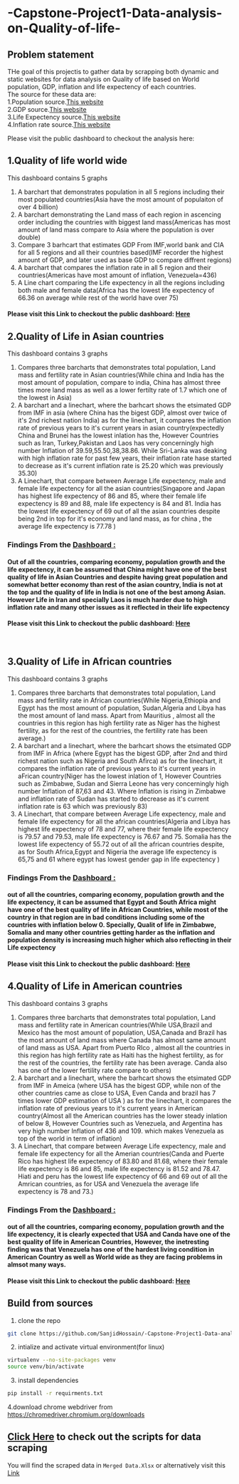 # -Capstone-Project1-Data-analysis-on-Quality-of-life-

## Problem statement
THe goal of this projectis to gather data by scrapping both dynamic and static websites for data analysis on Quality of life based on World population, GDP, inflation and life expectency of each countries.<br/>
The source for these data are:<br/>
1.Population source.[This website](https://www.worldometers.info/world-population/population-by-country/)<br/>
2.GDP source.[This website](https://en.wikipedia.org/wiki/List_of_countries_by_GDP_(PPP)) <br/>
3.Life Expectency source.[This website](https://en.wikipedia.org/wiki/List_of_countries_by_life_expectancy) <br/>
4.Inflation rate source.[This website](https://tradingeconomics.com/country-list/inflation-rate?continent=world)<br/>

Please visit the public dashboard to checkout the analysis here:<br/>
## 1.Quality of life world wide<br/>
This dashboard contains 5 graphs<br/>
1. A barchart that demonstrates population in all 5 regions including their most populated countries(Asia have the most amount of populaiton of over 4 billion)
2. A barchart demonstrating the Land mass of each region in ascencing order including the countries with biggest land mass(Americas has most amount of land mass compare to Asia where the population is over double)
3. Compare 3 barhcart that estimates GDP From IMF,world bank and CIA for all 5 regions and all their countries based(IMF recorder the highest amount of GDP, and later used as base GDP to compare diffrent regions)
4. A barchart that compares the inflation rate in all 5 region and their countries(Americas have most amount of inflation, Venezuela=436)
5. A Line chart comparing the Life expectency in all the regions including both male and female data(Africa has the lowest life expectency of 66.36 on average while rest of the world have over 75)<br/>

#### Please visit this Link to checkout the public dashboard: [Here](https://public.tableau.com/app/profile/sanjid.hossain/viz/CP1QualityoflifeRegionalworldwide/Regionalgraph?publish=yes) <br/>


## 2.Quality of Life in Asian countries<br/>
This dashboard contains 3 graphs<br/>
1. Compares three barcharts that demonstrates total population, Land mass and fertility rate in Asian countries(While china and India has the most amount of population, compare to india, China has almost three times more land mass as well as a lower fertilty rate of 1.7 which one of the lowest in Asia)
2. A barchart and a linechart, where the barhcart shows the etsimated GDP from IMF in asia (where China has the bigest GDP, almost over twice of it's 2nd richest nation India) as for the linechart, it compares the inflation rate of previous years to it's current years in asian country(expectedly China and Brunei has the lowest inlation has the, However Countries such as Iran, Turkey,Pakistan and Laos has very concerningly high number Inflation of 39.59,55.50,38,38.86. While Sri-Lanka was deaking with high inflation rate for past few years, their inflation rate hase started to decrease as it's current inflation rate is 25.20 which was previously 35.30)  
3. A Linechart, that compare between Average Life expectency, male and female life expectency for all the asian countries(Singapore and Japan has highest life expectency of 86 and 85, where their female life expectency is 89 and 88, male life expectency is 84 and 81. India has the lowest life expectency of 69 out of all the asian countries despite being 2nd in top for it's economy and land mass, as for china , the average life expectency is 77.78 )<br/>
### Findings From the [Dashboard :](https://public.tableau.com/app/profile/sanjid.hossain/viz/QualityofLifeinAsianContinenet/QualityoflifeinAsia?publish=yes) 
#### Out of all the countries, comparing economy, population growth and the life expectency, it can be assumed that China might have one of the best quality of life in Asian Countries and despite having great population and somewhat better economy than rest of the asian country, India is not at the top and the quality of life in India is not one of the best among Asian. However Life in Iran and specially Laos is much harder due to high inflation rate and many other issues as it reflected in their life expectency<br/>
#### Please visit this Link to checkout the public dashboard: [Here](https://public.tableau.com/app/profile/sanjid.hossain/viz/QualityofLifeinAsianContinenet/QualityoflifeinAsia?publish=yes)<br/>

<br/>

## 3.Quality of Life in African countries<br/>
This dashboard contains 3 graphs<br/>
1. Compares three barcharts that demonstrates total population, Land mass and fertility rate in African countries(While Nigeria,Ethiopia and Egypt has the most amount of population, Sudan,Algeria and Libya has the most amount of land mass. Apart from Mauritius , almost all the countries in this region has high fertility rate as Niger has the highest fertility, as for the rest of the countries, the fertility rate has been average.)
2. A barchart and a linechart, where the barhcart shows the etsimated GDP from IMF in Africa (where Egypt has the bigest GDP, after 2nd and third richest nation such as Nigeria and South Afirca) as for the linechart, it compares the inflation rate of previous years to it's current years in aFrican country(Niger has the lowest inlation of 1, However Countries such as Zimbabwe, Sudan and Sierra Leone has very concerningly high number Inflation of 87,63 and 43. Where Inflation is rising in Zimbabwe and inflation rate of Sudan has started to decrease as it's current inflation rate is 63 which was previously 83)  
3. A Linechart, that compare between Average Life expectency, male and female life expectency for all the african countries(Algeria and Libya has highest life expectency of 78 and 77, where their female life expectency is 79.57 and 79.53, male life expectency is 76.67 and 75. Somalia has the lowest life expectency of 55.72 out of all the african countries despite, as for South Africa,Egypt and Nigeria the average life expectency is 65,75 and 61 where egypt has lowest gender gap in life expectency )<br/>
### Findings From the [Dashboard :](https://public.tableau.com/app/profile/sanjid.hossain/viz/QualityofLifeinAfricanContinenet/QualityoflifeinAfrica?publish=yes)
#### out of all the countries, comparing economy, population growth and the life expectency, it can be assumed that Egypt and South Africa might have one of the best quality of life in African Countries, while most of the country in that region are in bad conditions including some of the countries with inflation below 0. Specially, Qualit of life in Zimbabwe, Somalia and many other countries getting harder as the inflation and population density is increasing much higher which also reflecting in their Life expectency <br/>
#### Please visit this Link to checkout the public dashboard: [Here](https://public.tableau.com/app/profile/sanjid.hossain/viz/QualityofLifeinAfricanContinenet/QualityoflifeinAfrica?publish=yes)<br/>

## 4.Quality of Life in American countries<br/>
This dashboard contains 3 graphs<br/>
1. Compares three barcharts that demonstrates total population, Land mass and fertility rate in American countries(While USA,Brazil and Mexico has the most amount of population, USA,Canada and Brazil has the most amount of land mass where Canada has almost same amount of land mass as USA. Apart from Puerto RIco , almost all the countries in this region has high fertility rate as Haiti has the highest fertility, as for the rest of the countries, the fertility rate has been average. Canda also has one of the lower fertility rate compare to others)
2. A barchart and a linechart, where the barhcart shows the etsimated GDP from IMF in Ameica (where USA has the bigest GDP, while non of the other countries came as close to USA, Even Canda and brazil has 7 times lower GDP estimation of USA ) as for the linechart, it compares the inflation rate of previous years to it's current years in American country(Almost all the American countries has the lower steady inlation of below 8, However Countries such as Venezuela, and Argentina has very  high number Inflation of 436 and 109. which makes Venezuela as top of the world in term of inflation)  
3. A Linechart, that compare between Average Life expectency, male and female life expectency for all the Amerian countries(Canda and Puerte Rico has highest life expectency of 83.80 and 81.68, where their female life expectency is 86 and 85, male life expectency is 81.52 and 78.47. Hiati and peru has the lowest life expectency of 66 and 69 out of all the Amrican countries, as for USA and Venezuela the average life expectency is 78 and 73.)<br/>
### Findings From the [Dashboard :](https://public.tableau.com/app/profile/sanjid.hossain/viz/QualityofLifeinAmericanContinenet/Dashboard4?publish=yes)
#### out of all the countries, comparing economy, population growth and the life expectency, it is clearly expected that USA and Canda have one of the best quality of life in American Countries, However, the inetresting finding was that Venezuela has one of the hardest living condition in American Country as well as World wide as they are facing problems in almsot many ways.<br/>
#### Please visit this Link to checkout the public dashboard: [Here](https://public.tableau.com/app/profile/sanjid.hossain/viz/QualityofLifeinAmericanContinenet/Dashboard4?publish=yes)

## Build from sources
1. clone the repo
```bash
git clone https://github.com/SanjidHossain/-Capstone-Project1-Data-analysis-on-Quality-of-life-.git
```
2. intialize and activate virtual environment(for linux)
```bash
virtualenv --no-site-packages venv
source venv/bin/activate
```
3. install dependencies
```bash
pip install -r requirments.txt
```
4.download chrome webdriver from https://chromedriver.chromium.org/downloads
<br/>
## [Click Here](https://github.com/SanjidHossain/-Capstone-Project1-Data-analysis-on-Quality-of-life-/tree/main/Visualization/Scripts) to check out the scripts for data scraping
You will find the scraped data in `Merged Data.Xlsx` or alternatively visit this [Link](https://github.com/SanjidHossain/-Capstone-Project1-Data-analysis-on-Quality-of-life-/tree/main/Visualization/Data) 
